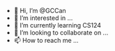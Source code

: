 - 👋 Hi, I’m @GCCan
- 👀 I’m interested in ...
- 🌱 I’m currently learning CS124
- 💞️ I’m looking to collaborate on ...
- 📫 How to reach me ...

<!---
GCCan/GCCan is a ✨ special ✨ repository because its `README.md` (this file) appears on your GitHub profile.
You can click the Preview link to take a look at your changes.
--->
